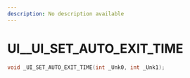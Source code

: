 ```yaml
---
description: No description available 
---
```


# UI\__UI_SET_AUTO_EXIT_TIME

```cpp
void _UI_SET_AUTO_EXIT_TIME(int _Unk0, int _Unk1);
```